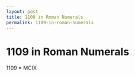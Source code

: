 ```yaml
---
layout: post
title: 1109 in Roman Numerals
permalink: 1109-in-roman-numerals
---
```


# 1109 in Roman Numerals

1109 = MCIX
